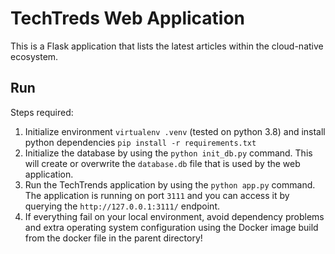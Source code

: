 # TechTreds Web Application

This is a Flask application that lists the latest articles within the cloud-native ecosystem.

## Run 

Steps required:

1. Initialize environment `virtualenv .venv` (tested on python 3.8) and install python dependencies `pip install -r requirements.txt`
2. Initialize the database by using the `python init_db.py` command. This will create or overwrite the `database.db` file that is used by the web application.
3.  Run the TechTrends application by using the `python app.py` command. The application is running on port `3111` and you can access it by querying the `http://127.0.0.1:3111/` endpoint.
4. If everything fail on your local environment, avoid dependency problems and extra operating system configuration using the Docker image build from the docker file in the parent directory!